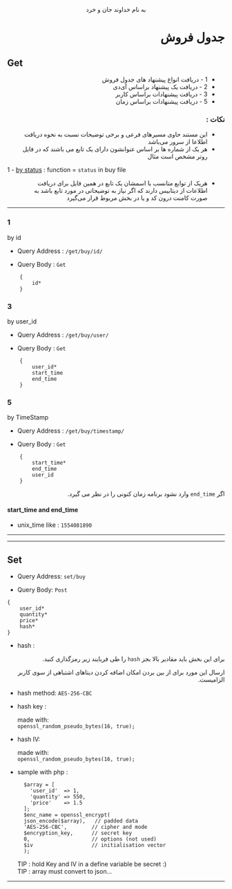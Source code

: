 <style>
dl{direction:rtl; text-align:right}
dt{direction:ltr; text-align:left}
</style>
<center>به نام خداوند جان و خرد</center>
<dl>

# جدول فروش

</dl>

## Get

<dl>

- 1 -  دریافت انواع پیشنهاد های جدول فروش
- 2 - دریافت یک پیشنهاد براساس آی‌دی
- 3 - دریافت پیشنهادات براساس کاربر
- 5 - دریافت پیشنهادات براساس زمان 


### نکات :
- این مستند حاوی مسیر‌های فرعی و برخی توضیحات نسبت به نحوه دریافت اطلاعا از سرور می‌باشد
- هر یک از شماره ها بر اساس عنوانشون دارای یک تابع می باشند که در فایل روتر مشخص است مثال
<dt>

1 - [by status](#3)  : function = `status`  in buy file

</dt>

- هریک از توابع متانسب با اسمشان یک تابع در همین فایل برای دریافت اطلاعات از دیتابیس دارند که اگر نیاز به توضیحاتی در مورد تابع باشد به صورت کامنت درون کد و یا در بخش مربوط قرار می‌گیرد
</dl>

---

### 1 
by id
- Query Address : `/get/buy/id/`

- Query Body : `Get`
```  
    {
        id*
    }
```

### 3 
by user_id
- Query Address : `/get/buy/user/`

- Query Body : `Get`
```  
    {
        user_id*
        start_time
        end_time
    }
```


### 5 
by TimeStamp
- Query Address : `/get/buy/timestamp/`

- Query Body : `Get`
```  
    {
        start_time*
        end_time
        user_id
    }
```
<dl>

اگر `end_time` وارد نشود برنامه زمان کنونی را در نظر می گیرد.

</dl>

#### start_time and end_time
  - unix_time like : ` 1554081890 `


---
---

## Set
<dl>



</dl>

- Query Address: `set/buy`

- Query Body: `Post`
```
{
    user_id*
    quantity*
    price*
    hash*
}
```

- hash :
<dl>

برای این بخش باید مقادیر بالا بجز `hash` را طی فریایند زیر رمزگذاری کنید.

ارسال این مورد برای از بین بردن امکان اضافه کردن دیتا‌های اشتباهی از سوی کاربر الزامیست.

</dl>

- hash method: `AES-256-CBC`
- hash key   : 
  
  made with: \
  ```openssl_random_pseudo_bytes(16, true);```
- hash IV: 

    made with: \
    ```openssl_random_pseudo_bytes(16, true);```

- sample with php :
  ```
    $array = [
      'user_id'  => 1,
      'quantity' => 550,
      'price'    => 1.5
    ];
    $enc_name = openssl_encrypt(
    json_encode($array),   // padded data
    'AES-256-CBC',        // cipher and mode
    $encryption_key,      // secret key
    0,                    // options (not used)
    $iv                   // initialisation vector
    );
  ```
  TIP : hold Key and IV in a define variable be secret :)\
  TIP : array must convert to json...
----